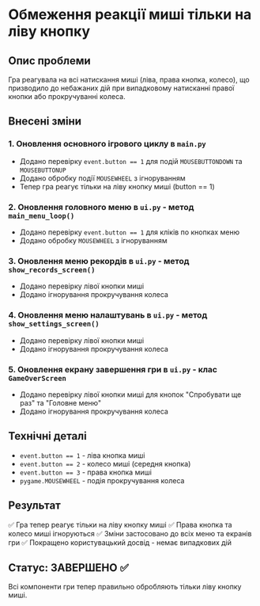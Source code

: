 # Обмеження реакції миші тільки на ліву кнопку

## Опис проблеми
Гра реагувала на всі натискання миші (ліва, права кнопка, колесо), що призводило до небажаних дій при випадковому натисканні правої кнопки або прокручуванні колеса.

## Внесені зміни

### 1. Оновлення основного ігрового циклу в `main.py`
- Додано перевірку `event.button == 1` для подій `MOUSEBUTTONDOWN` та `MOUSEBUTTONUP`
- Додано обробку події `MOUSEWHEEL` з ігноруванням
- Тепер гра реагує тільки на ліву кнопку миші (button == 1)

### 2. Оновлення головного меню в `ui.py` - метод `main_menu_loop()`
- Додано перевірку `event.button == 1` для кліків по кнопках меню
- Додано обробку `MOUSEWHEEL` з ігноруванням

### 3. Оновлення меню рекордів в `ui.py` - метод `show_records_screen()`
- Додано перевірку лівої кнопки миші
- Додано ігнорування прокручування колеса

### 4. Оновлення меню налаштувань в `ui.py` - метод `show_settings_screen()`
- Додано перевірку лівої кнопки миші
- Додано ігнорування прокручування колеса

### 5. Оновлення екрану завершення гри в `ui.py` - клас `GameOverScreen`
- Додано перевірку лівої кнопки миші для кнопок "Спробувати ще раз" та "Головне меню"
- Додано ігнорування прокручування колеса

## Технічні деталі
- `event.button == 1` - ліва кнопка миші
- `event.button == 2` - колесо миші (середня кнопка)
- `event.button == 3` - права кнопка миші
- `pygame.MOUSEWHEEL` - подія прокручування колеса

## Результат
✅ Гра тепер реагує тільки на ліву кнопку миші
✅ Права кнопка та колесо миші ігноруються
✅ Зміни застосовано до всіх меню та екранів гри
✅ Покращено користувацький досвід - немає випадкових дій

## Статус: ЗАВЕРШЕНО ✅
Всі компоненти гри тепер правильно обробляють тільки ліву кнопку миші.
